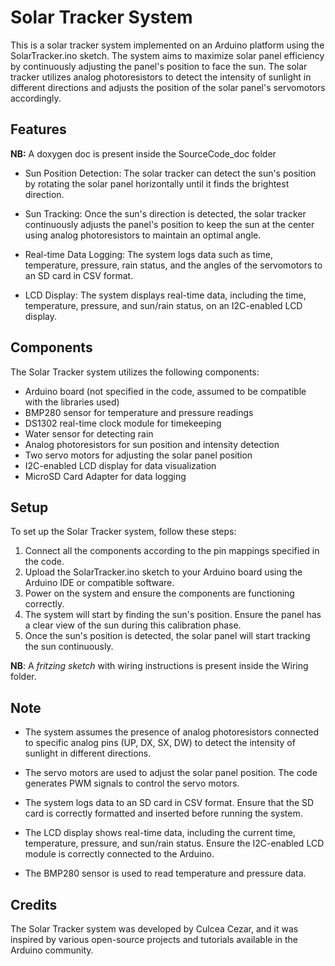 # Solar Tracker System

This is a solar tracker system implemented on an Arduino platform using the SolarTracker.ino sketch. The system aims to maximize solar panel efficiency by continuously adjusting the panel's position to face the sun. The solar tracker utilizes analog photoresistors to detect the intensity of sunlight in different directions and adjusts the position of the solar panel's servomotors accordingly.

## Features

**NB:** A doxygen doc is present inside the SourceCode_doc folder

- Sun Position Detection: The solar tracker can detect the sun's position by rotating the solar panel horizontally until it finds the brightest direction.

- Sun Tracking: Once the sun's direction is detected, the solar tracker continuously adjusts the panel's position to keep the sun at the center using analog photoresistors to maintain an optimal angle.

- Real-time Data Logging: The system logs data such as time, temperature, pressure, rain status, and the angles of the servomotors to an SD card in CSV format.

- LCD Display: The system displays real-time data, including the time, temperature, pressure, and sun/rain status, on an I2C-enabled LCD display.

## Components

The Solar Tracker system utilizes the following components:

- Arduino board (not specified in the code, assumed to be compatible with the libraries used)
- BMP280 sensor for temperature and pressure readings
- DS1302 real-time clock module for timekeeping
- Water sensor for detecting rain
- Analog photoresistors for sun position and intensity detection
- Two servo motors for adjusting the solar panel position
- I2C-enabled LCD display for data visualization
- MicroSD Card Adapter for data logging

## Setup

To set up the Solar Tracker system, follow these steps:

1. Connect all the components according to the pin mappings specified in the code.
2. Upload the SolarTracker.ino sketch to your Arduino board using the Arduino IDE or compatible software.
3. Power on the system and ensure the components are functioning correctly.
4. The system will start by finding the sun's position. Ensure the panel has a clear view of the sun during this calibration phase.
5. Once the sun's position is detected, the solar panel will start tracking the sun continuously.

**NB**: A *fritzing sketch* with wiring instructions is present inside the Wiring folder.

## Note

- The system assumes the presence of analog photoresistors connected to specific analog pins (UP, DX, SX, DW) to detect the intensity of sunlight in different directions.

- The servo motors are used to adjust the solar panel position. The code generates PWM signals to control the servo motors.

- The system logs data to an SD card in CSV format. Ensure that the SD card is correctly formatted and inserted before running the system.

- The LCD display shows real-time data, including the current time, temperature, pressure, and sun/rain status. Ensure the I2C-enabled LCD module is correctly connected to the Arduino.

- The BMP280 sensor is used to read temperature and pressure data.

## Credits

The Solar Tracker system was developed by Culcea Cezar, and it was inspired by various open-source projects and tutorials available in the Arduino community.
